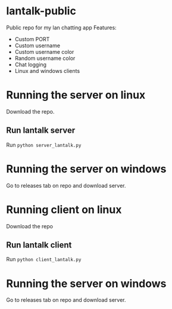 # lantalk-public
Public repo for my lan chatting app
Features:
- Custom PORT
- Custom username
- Custom username color
- Random username color
- Chat logging
- Linux and windows clients

# Running the server on linux
Download the repo.
## Run lantalk server
Run ```python server_lantalk.py```

# Running the server on windows
Go to releases tab on repo and download server.

# Running client on linux
Download the repo
## Run lantalk client
Run ```python client_lantalk.py```

# Running the server on windows
Go to releases tab on repo and download server.